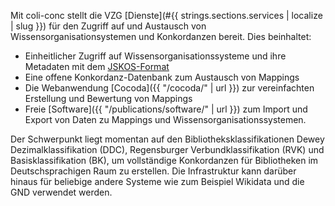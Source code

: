 
Mit coli-conc stellt die VZG [Dienste](#{{ strings.sections.services | localize | slug }}) für den Zugriff auf und Austausch von Wissensorganisationsystemen und Konkordanzen bereit. Dies beinhaltet:

- Einheitlicher Zugriff auf Wissensorganisationssysteme und ihre Metadaten mit dem [JSKOS-Format](https://gbv.github.io/jskos/)
- Eine offene Konkordanz-Datenbank zum Austausch von Mappings
- Die Webanwendung [Cocoda]({{ "/cocoda/" | url }}) zur vereinfachten Erstellung und Bewertung von Mappings
- Freie [Software]({{ "/publications/software/" | url }}) zum Import und Export von Daten zu Mappings und Wissensorganisationssystemen.

Der Schwerpunkt liegt momentan auf den Bibliotheksklassifikationen Dewey Dezimalklassifikation (DDC), Regensburger Verbundklassifikation (RVK) und Basisklassifikation (BK), um vollständige Konkordanzen für Bibliotheken im Deutschsprachigen Raum zu erstellen. Die Infrastruktur kann darüber hinaus für beliebige andere Systeme wie zum Beispiel Wikidata und die GND verwendet werden.

